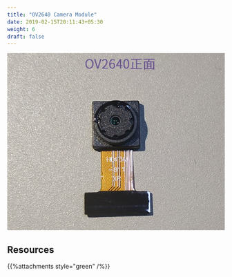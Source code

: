 ```yaml
---
title: "OV2640 Camera Module"
date: 2019-02-15T20:11:43+05:30
weight: 6
draft: false
---
```


![ov2640](/hardware-overview/OV2640-camera/images/ov2640.jpg "OV2640 module")

## Resources

{{%attachments style="green" /%}}